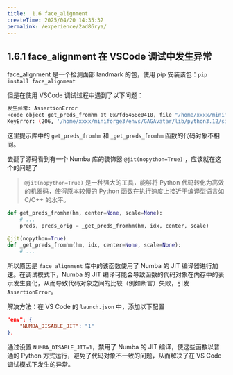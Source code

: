 ```yaml
---
title:  1.6 face_alignment
createTime: 2025/04/20 14:35:32
permalink: /experience/2ad86rya/
---
```

## 1.6.1 face_alignment 在 VSCode 调试中发生异常

face_alignment 是一个检测面部 landmark 的包，使用 pip 安装该包：`pip install face_alignment`

但是在使用 VSCode 调试过程中遇到了以下问题：

```bash
发生异常: AssertionError
<code object get_preds_fromhm at 0x7fd6468e0410, file "/home/xxxx/miniforge3/envs/GAGAvatar/lib/python3.12/site-packages/face_alignment/utils.py", line 185> != <code object _get_preds_fromhm at 0x5630e15b9830, file "/home/xxxx/miniforge3/envs/GAGAvatar/lib/python3.12/site-packages/face_alignment/utils.py", line 206>
KeyError: (206, '/home/xxxx/miniforge3/envs/GAGAvatar/lib/python3.12/site-packages/face_alignment/utils.py', <code object _get_preds_fromhm at 0x5630e15b9830, file "/home/xxxx/miniforge3/envs/GAGAvatar/lib/python3.12/site-packages/face_alignment/utils.py", line 206>)
```

这里提示库中的 `get_preds_fromhm` 和 `_get_preds_fromhm` 函数的代码对象不相同。

去翻了源码看到有一个 Numba 库的装饰器 `@jit(nopython=True)` ，应该就在这个的问题了

> `@jit(nopython=True)` 是一种强大的工具，能够将 Python 代码转化为高效的机器码，使得原本较慢的 Python 函数在执行速度上接近于编译型语言如 C/C++ 的水平。

```python
def get_preds_fromhm(hm, center=None, scale=None):
    # ...
    preds, preds_orig = _get_preds_fromhm(hm, idx, center, scale)
 
@jit(nopython=True)
def _get_preds_fromhm(hm, idx, center=None, scale=None):
    # ...
```

所以原因是 `face_alignment` 库中的该函数使用了 Numba 的 JIT 编译器进行加速。在调试模式下，Numba 的 JIT 编译可能会导致函数的代码对象在内存中的表示发生变化，从而导致代码对象之间的比较（例如断言）失败，引发 `AssertionError`。

解决方法：在 VS Code 的 `launch.json` 中，添加以下配置

```json
"env": {
    "NUMBA_DISABLE_JIT": "1"
},
```

通过设置 `NUMBA_DISABLE_JIT=1`，禁用了 Numba 的 JIT 编译，使这些函数以普通的 Python 方式运行，避免了代码对象不一致的问题，从而解决了在 VS Code 调试模式下发生的异常。

